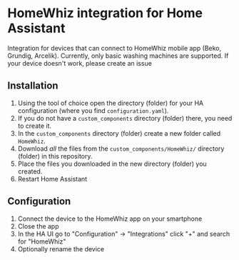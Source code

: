 # HomeWhiz integration for Home Assistant

Integration for devices that can connect to HomeWhiz mobile app (Beko, Grundig, Arcelik).
Currently, only basic washing machines are supported. If your device doesn't work, please create an issue

## Installation

1. Using the tool of choice open the directory (folder) for your HA configuration (where you find `configuration.yaml`).
2. If you do not have a `custom_components` directory (folder) there, you need to create it.
3. In the `custom_components` directory (folder) create a new folder called `HomeWhiz`.
4. Download _all_ the files from the `custom_components/HomeWhiz/` directory (folder) in this repository.
5. Place the files you downloaded in the new directory (folder) you created.
6. Restart Home Assistant

## Configuration

1. Connect the device to the HomeWhiz app on your smartphone
2. Close the app
3. In the HA UI go to "Configuration" -> "Integrations" click "+" and search for "HomeWhiz"
4. Optionally rename the device 


